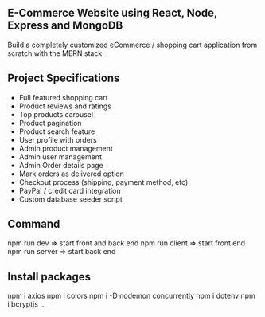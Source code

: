## E-Commerce Website using React, Node, Express and MongoDB

Build a completely customized eCommerce / shopping cart application from scratch with the MERN stack.

## Project Specifications

<ul>
<li>Full featured shopping cart</li>
<li>Product reviews and ratings</li>
<li>Top products carousel</li>
<li>Product pagination</li>
<li>Product search feature</li>
<li>User profile with orders</li>
<li>Admin product management</li>
<li>Admin user management</li>
<li>Admin Order details page</li>
<li>Mark orders as delivered option</li>
<li>Checkout process (shipping, payment method, etc)</li>
<li>PayPal / credit card integration</li>
<li>Custom database seeder script</li>
</ul>

## Command

npm run dev => start front and back end
npm run client => start front end
npm run server => start back end

## Install packages

npm i axios
npm i colors
npm i -D nodemon concurrently
npm i dotenv
npm i bcryptjs
...
